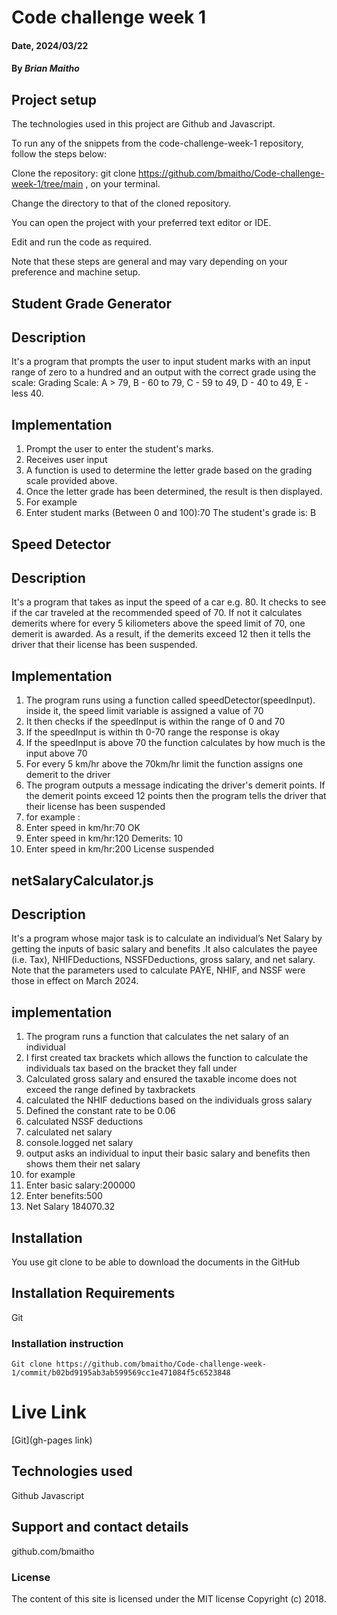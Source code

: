 # Code challenge week 1

#### Date, 2024/03/22

#### By *Brian Maitho*
## Project setup
The technologies used in this project are Github and Javascript.

To run any of the snippets from the code-challenge-week-1 repository, follow the steps below:

Clone the repository: git clone https://github.com/bmaitho/Code-challenge-week-1/tree/main , on your terminal.

Change the directory to that of the cloned repository.

You can open the project with your preferred text editor or IDE.

Edit and run the code as required.

Note that these steps are general and may vary depending on your preference and machine setup.


## Student Grade Generator
## Description
It's a program that prompts the user to input student marks with an input range of zero to a hundred and an output with the correct grade using the scale: Grading Scale: A > 79, B - 60 to 79, C - 59 to 49, D - 40 to 49, E - less 40.

## Implementation 
1. Prompt the user to enter the student's marks.
2. Receives user input 
3. A function is used to determine the letter grade based on the grading scale provided above.
4. Once the letter grade has been determined, the result is then displayed.
5. For example
6. Enter student marks (Between 0 and 100):70
The student's grade is: B

## Speed Detector 
## Description
It's a program that takes as input the speed of a car e.g. 80. It checks to see if the car traveled at the recommended speed of 70. If not it calculates demerits where for every 5 kiliometers above the speed limit of 70, one demerit is awarded. As a result, if the demerits exceed 12 then it tells the driver that their license has been suspended.

## Implementation
1. The program runs using a function called speedDetector(speedInput). inside it, the speed limit variable is assigned a value of 70 
2. It then checks if the speedInput is within the range of 0 and 70 
3. If the speedInput is within th 0-70 range the response is okay 
4. If the speedInput is above 70 the function calculates by how much is the input above 70 
5. For every 5 km/hr above the 70km/hr limit the function assigns one demerit to the driver 
6. The program outputs a message indicating the driver's demerit points. If the demerit points exceed 12 points then the program tells the driver that their license has been suspended
7. for example : 
8. Enter speed in km/hr:70
OK
9. Enter speed in km/hr:120
Demerits: 10
10. Enter speed in km/hr:200
License suspended

## netSalaryCalculator.js
## Description
It's a program whose major task is to calculate an individual’s Net Salary by getting the inputs of basic salary and benefits .It also calculates the payee (i.e. Tax), NHIFDeductions, NSSFDeductions, gross salary, and net salary. 
Note that the parameters used to calculate PAYE, NHIF, and NSSF were those in effect on March 2024.
## implementation
1. The program runs a function that calculates the net salary of an individual 
2. I first created tax brackets which allows the function to calculate the individuals tax based on the bracket they fall under 
3. Calculated gross salary and ensured the taxable income does not exceed the range defined by taxbrackets
4. calculated the NHIF deductions based on the individuals gross salary 
5. Defined the constant rate to be 0.06
6. calculated NSSF deductions
7. calculated net salary 
8. console.logged net salary 
9. output asks an individual to input their basic salary and benefits then shows them their net salary
10. for example 
11. Enter basic salary:200000
12. Enter benefits:500
13. Net Salary 184070.32
## Installation

You use git clone to be able to download the documents in the GitHub

## Installation Requirements
Git

### Installation instruction
```
Git clone https://github.com/bmaitho/Code-challenge-week-1/commit/b02bd9195ab3ab599569cc1e471084f5c6523848

```

# Live Link
[Git](gh-pages link)

## Technologies used
Github
Javascript

## Support and contact details
github.com/bmaitho

### License
The content of this site is licensed under the MIT license
Copyright (c) 2018.
